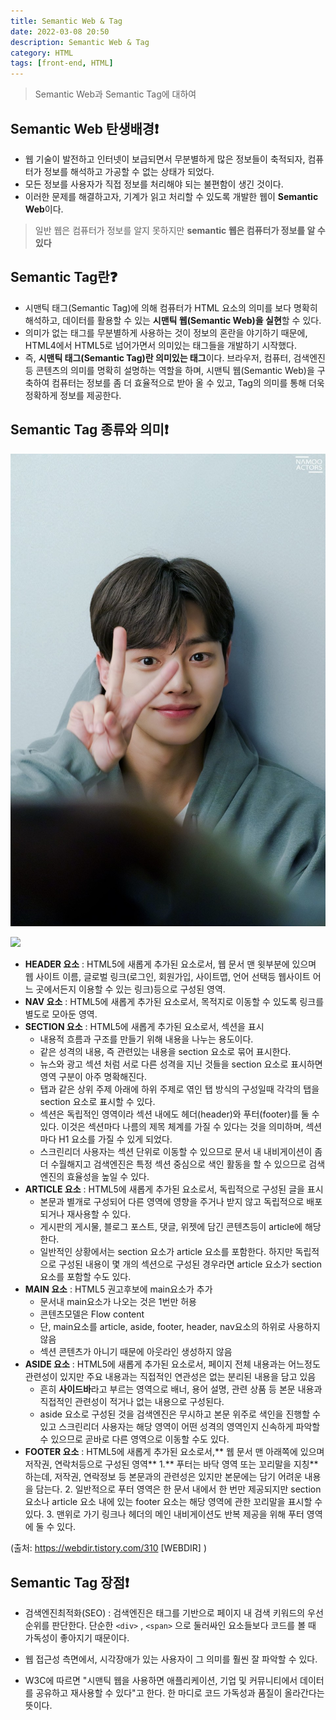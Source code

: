 ```yaml
---
title: Semantic Web & Tag
date: 2022-03-08 20:50
description: Semantic Web & Tag
category: HTML
tags: [front-end, HTML]
---
```


> Semantic Web과 Semantic Tag에 대하여

## Semantic Web 탄생배경❗

- 웹 기술이 발전하고 인터넷이 보급되면서 무분별하게 많은 정보들이 축적되자, 컴퓨터가 정보를 해석하고 가공할 수 없는 상태가 되었다.
- 모든 정보를 사용자가 직접 정보를 처리해야 되는 불편함이 생긴 것이다.
- 이러한 문제를 해결하고자, 기계가 읽고 처리할 수 있도록 개발한 웹이 **Semantic Web**이다.

> 일반 웹은 컴퓨터가 정보를 알지 못하지만 **semantic 웹은 컴퓨터가 정보를 알 수 있다**

## Semantic Tag란❓

- 시맨틱 태그(Semantic Tag)에 의해 컴퓨터가 HTML 요소의 의미를 보다 명확히 해석하고, 데이터를 활용할 수 있는 **시맨틱 웹(Semantic Web)을 실현**할 수 있다.
- 의미가 없는 태그를 무분별하게 사용하는 것이 정보의 혼란을 야기하기 때문에, HTML4에서 HTML5로 넘어가면서 의미있는 태그들을 개발하기 시작했다.
- 즉, **시맨틱 태그(Semantic Tag)란 의미있는 태그**이다. 브라우저, 컴퓨터, 검색엔진 등 콘텐츠의 의미를 명확히 설명하는 역할을 하며, 시맨틱 웹(Semantic Web)을 구축하여 컴퓨터는 정보를 좀 더 효율적으로 받아 올 수 있고, Tag의 의미를 통해 더욱 정확하게 정보를 제공한다.

## Semantic Tag 종류와 의미❗

![](/_posts/images/hoot.jpg)

![](https://images.velog.io/images/yeonbee/post/54d8860e-ee41-49f7-b376-f889e1c04139/261BFE435539390B1B.png)

- **HEADER 요소** : HTML5에 새롭게 추가된 요소로서, 웹 문서 맨 윗부분에 있으며 웹 사이트 이름, 글로벌 링크(로그인, 회원가입, 사이트맵, 언어 선택등 웹사이트 어느 곳에서든지 이용할 수 있는 링크)등으로 구성된 영역.
- **NAV 요소** : HTML5에 새롭게 추가된 요소로서, 목적지로 이동할 수 있도록 링크를 별도로 모아둔 영역.
- **SECTION 요소** : HTML5에 새롭게 추가된 요소로서, 섹션을 표시
  - 내용적 흐름과 구조를 만들기 위해 내용을 나누는 용도이다.
  - 같은 성격의 내용, 즉 관련있는 내용을 section 요소로 묶어 표시한다.
  - 뉴스와 광고 섹션 처럼 서로 다른 성격을 지닌 것들을 section 요소로 표시하면 영역 구분이 아주 명확해진다.
  - 탭과 같은 상위 주제 아래에 하위 주제로 엮인 탭 방식의 구성일때 각각의 탭을 section 요소로 표시할 수 있다.
  - 섹션은 독립적인 영역이라 섹션 내에도 헤더(header)와 푸터(footer)를 둘 수 있다. 이것은 섹션마다 나름의 제목 체계를 가질 수 있다는 것을 의미하며, 섹션마다 H1 요소를 가질 수 있게 되었다.
  - 스크린리더 사용자는 섹션 단위로 이동할 수 있으므로 문서 내 내비게이션이 좀 더 수월해지고 검색엔진은 특정 섹션 중심으로 색인 활동을 할 수 있으므로 검색엔진의 효율성을 높일 수 있다.
- **ARTICLE 요소** : HTML5에 새롭게 추가된 요소로서, 독립적으로 구성된 글을 표시
  - 본문과 별개로 구성되어 다른 영역에 영향을 주거나 받지 않고 독립적으로 배포되거나 재사용할 수 있다.
  - 게시판의 게시물, 블로그 포스트, 댓글, 위젯에 담긴 콘텐츠등이 article에 해당한다.
  - 일반적인 상황에서는 section 요소가 article 요소를 포함한다. 하지만 독립적으로 구성된 내용이 몇 개의 섹션으로 구성된 경우라면 article 요소가 section 요소를 포함할 수도 있다.
- **MAIN 요소** : HTML5 권고후보에 main요소가 추가
  - 문서내 main요소가 나오는 것은 1번만 허용
  - 콘텐츠모델은 Flow content
  - 단, main요소를 article, aside, footer, header, nav요소의 하위로 사용하지 않음
  - 섹션 콘텐츠가 아니기 때문에 아웃라인 생성하지 않음
- **ASIDE 요소** : HTML5에 새롭게 추가된 요소로서, 페이지 전체 내용과는 어느정도 관련성이 있지만 주요 내용과는 직접적인 연관성은 없는 분리된 내용을 담고 있음
  - 흔히 **사이드바**라고 부르는 영역으로 배너, 용어 설명, 관련 상품 등 본문 내용과 직접적인 관련성이 적거나 없는 내용으로 구성된다.
  - aside 요소로 구성된 것을 검색엔진은 무시하고 본문 위주로 색인을 진행할 수 있고 스크린리더 사용자는 해당 영역이 어떤 성격의 영역인지 신속하게 파악할 수 있으므로 곧바로 다른 영역으로 이동할 수도 있다.
- **FOOTER 요소** : HTML5에 새롭게 추가된 요소로서,** 웹 문서 맨 아래쪽에 있으며 저작권, 연락처등으로 구성된 영역** 1.** 푸터는 바닥 영역 또는 꼬리말을 지칭**하는데, 저작권, 연락정보 등 본문과의 관련성은 있지만 본문에는 담기 어려운 내용을 담는다. 2. 일반적으로 푸터 영역은 한 문서 내에서 한 번만 제공되지만 section 요소나 article 요소 내에 있는 footer 요소는 해당 영역에 관한 꼬리말을 표시할 수 있다. 3. 맨위로 가기 링크나 헤더의 메인 내비게이션도 반복 제공을 위해 푸터 영역에 둘 수 있다.

(출처: https://webdir.tistory.com/310 [WEBDIR] )

## Semantic Tag 장점❗

- 검색엔진최적화(SEO) : 검색엔진은 태그를 기반으로 페이지 내 검색 키워드의 우선순위를 판단한다. 단순한 `<div>` , `<span>` 으로 둘러싸인 요소들보다 코드를 볼 때 가독성이 좋아지기 때문이다.

- 웹 접근성 측면에서, 시각장애가 있는 사용자이 그 의미를 훨씬 잘 파악할 수 있다.

- W3C에 따르면 "시맨틱 웹을 사용하면 애플리케이션, 기업 및 커뮤니티에서 데이터를 공유하고 재사용할 수 있다"고 한다. 한 마디로 코드 가독성과 품질이 올라간다는 뜻이다.
